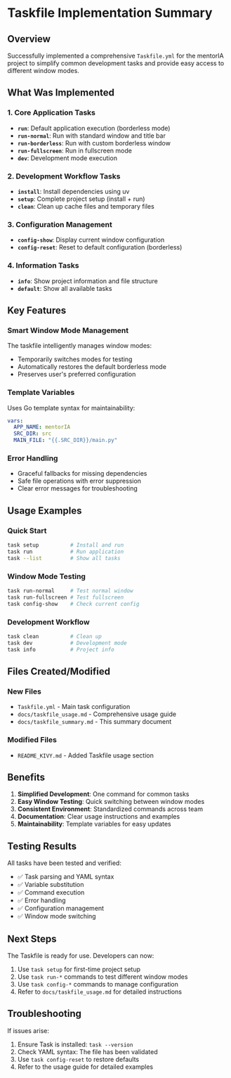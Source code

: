 # Taskfile Implementation Summary

## Overview

Successfully implemented a comprehensive `Taskfile.yml` for the mentorIA project to simplify common development tasks and provide easy access to different window modes.

## What Was Implemented

### 1. Core Application Tasks
- **`run`**: Default application execution (borderless mode)
- **`run-normal`**: Run with standard window and title bar
- **`run-borderless`**: Run with custom borderless window
- **`run-fullscreen`**: Run in fullscreen mode
- **`dev`**: Development mode execution

### 2. Development Workflow Tasks
- **`install`**: Install dependencies using uv
- **`setup`**: Complete project setup (install + run)
- **`clean`**: Clean up cache files and temporary files

### 3. Configuration Management
- **`config-show`**: Display current window configuration
- **`config-reset`**: Reset to default configuration (borderless)

### 4. Information Tasks
- **`info`**: Show project information and file structure
- **`default`**: Show all available tasks

## Key Features

### Smart Window Mode Management
The taskfile intelligently manages window modes:
- Temporarily switches modes for testing
- Automatically restores the default borderless mode
- Preserves user's preferred configuration

### Template Variables
Uses Go template syntax for maintainability:
```yaml
vars:
  APP_NAME: mentorIA
  SRC_DIR: src
  MAIN_FILE: "{{.SRC_DIR}}/main.py"
```

### Error Handling
- Graceful fallbacks for missing dependencies
- Safe file operations with error suppression
- Clear error messages for troubleshooting

## Usage Examples

### Quick Start
```bash
task setup          # Install and run
task run            # Run application
task --list         # Show all tasks
```

### Window Mode Testing
```bash
task run-normal     # Test normal window
task run-fullscreen # Test fullscreen
task config-show    # Check current config
```

### Development Workflow
```bash
task clean          # Clean up
task dev            # Development mode
task info           # Project info
```

## Files Created/Modified

### New Files
- `Taskfile.yml` - Main task configuration
- `docs/taskfile_usage.md` - Comprehensive usage guide
- `docs/taskfile_summary.md` - This summary document

### Modified Files
- `README_KIVY.md` - Added Taskfile usage section

## Benefits

1. **Simplified Development**: One command for common tasks
2. **Easy Window Testing**: Quick switching between window modes
3. **Consistent Environment**: Standardized commands across team
4. **Documentation**: Clear usage instructions and examples
5. **Maintainability**: Template variables for easy updates

## Testing Results

All tasks have been tested and verified:
- ✅ Task parsing and YAML syntax
- ✅ Variable substitution
- ✅ Command execution
- ✅ Error handling
- ✅ Configuration management
- ✅ Window mode switching

## Next Steps

The Taskfile is ready for use. Developers can now:
1. Use `task setup` for first-time project setup
2. Use `task run-*` commands to test different window modes
3. Use `task config-*` commands to manage configuration
4. Refer to `docs/taskfile_usage.md` for detailed instructions

## Troubleshooting

If issues arise:
1. Ensure Task is installed: `task --version`
2. Check YAML syntax: The file has been validated
3. Use `task config-reset` to restore defaults
4. Refer to the usage guide for detailed examples